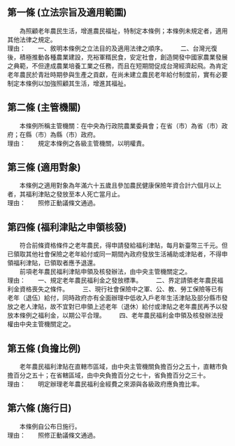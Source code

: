 第一條 (立法宗旨及適用範圍)
---------------------------
　　為照顧老年農民生活，增進農民福祉，特制定本條例；本條例未規定者，適用其他法律之規定。  
理由：　　一、敘明本條例之立法目的及適用法律之順序。
　　二、台灣光復後，積極推動各種農業建設，充裕軍糈民食，安定社會，創造開發中國家農業發展之典範，不但達成農業培養工業之任務，而且在短期間促成台灣經濟起飛。為肯定老年農民於青壯時期參與生產之貢獻，在尚未建立農民老年給付制度前，實有必要制定本條例以加強照顧其生活，增進其福祉。

第二條 (主管機關)
-----------------
　　本條例所稱主管機關：在中央為行政院農業委員會；在省（市）為省（市）政府；在縣（市）為縣（市）政府。  
理由：　　規定本條例之各級主管機關，以明權責。

第三條 (適用對象)
-----------------
　　本條例之適用對象為年滿六十五歲且參加農民健康保險年資合計六個月以上者，其福利津貼之發放至本人死亡當月止。  
理由：　　照修正動議條文通過。

第四條 (福利津貼之申領核發)
---------------------------
　　符合前條資格條件之老年農民，得申請發給福利津貼，每月新臺幣三千元。但已領取其他社會保險之老年給付或同一期間內政府發放生活補助或津貼者，不得申領福利津貼，已領取者應予退還。  
　　前項老年農民福利津貼申領及核發辦法，由中央主管機關定之。  
理由：　　一、規定老年農民福利金之發放標準。
　　二、界定請領老年農民福利金資格喪失之條件。
　　三、現行社會保險中之軍、公、教、勞工保險等已有老年（退伍）給付，同時政府亦有全面辦理中低收入戶老年生活津貼及部分縣市發放之老人津貼，故不宜對已申領上述老年（退休）給付或津貼之老年農民再予以發放本條例之福利金，以期公平合理。
　　四、老年農民福利金申領及核發辦法授權由中央主管機關定之。

第五條 (負擔比例)
-----------------
　　老年農民福利津貼在直轄市區域，由中央主管機關負擔百分之五十，直轄市負擔百分之五十；在省轄區域，由中央負擔百分之七十，省負擔百分之三十。  
理由：　　明定辦理老年農民福利金經費之來源與各級政府應負擔比率。

第六條 (施行日)
---------------
　　本條例自公布日施行。  
理由：　　照修正動議條文通過。